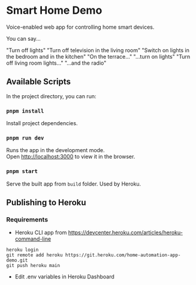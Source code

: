# Smart Home Demo

Voice-enabled web app for controlling home smart devices.

You can say...

"Turn off lights"
"Turn off television in the living room"
"Switch on lights in the bedroom and in the kitchen"
"On the terrace..."
"...turn on lights"
"Turn off living room lights..."
"...and the radio"

## Available Scripts

In the project directory, you can run:

### `pnpm install`

Install project dependencies.

### `pnpm run dev`

Runs the app in the development mode.\
Open [http://localhost:3000](http://localhost:3000) to view it in the browser.

### `pnpm start`

Serve the built app from `build` folder. Used by Heroku.

## Publishing to Heroku

### Requirements

- Heroku CLI app from https://devcenter.heroku.com/articles/heroku-command-line

```
heroku login
git remote add heroku https://git.heroku.com/home-automation-app-demo.git
git push heroku main
```

- Edit .env variables in Heroku Dashboard

